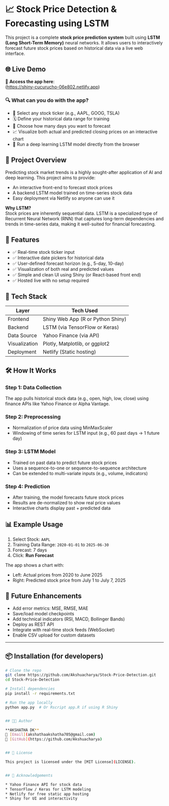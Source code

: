 # 📈 Stock Price Detection & Forecasting using LSTM

This project is a complete **stock price prediction system** built using **LSTM (Long Short-Term Memory)** neural networks. It allows users to interactively forecast future stock prices based on historical data via a live web interface.

## 🌐 Live Demo

🔗 **Access the app here**:  
(https://shiny-cucurucho-06e802.netlify.app)

### 🔍 What can you do with the app?

- 🔧 Select any stock ticker (e.g., AAPL, GOOG, TSLA)
- 🗓 Define your historical data range for training
- 📅 Choose how many days you want to forecast
- 📈 Visualize both actual and predicted closing prices on an interactive chart
- 🧠 Run a deep learning LSTM model directly from the browser

## 📌 Project Overview

Predicting stock market trends is a highly sought-after application of AI and deep learning. This project aims to provide:

- An interactive front-end to forecast stock prices
- A backend LSTM model trained on time-series stock data
- Easy deployment via Netlify so anyone can use it

**Why LSTM?**  
Stock prices are inherently sequential data. LSTM is a specialized type of Recurrent Neural Network (RNN) that captures long-term dependencies and trends in time-series data, making it well-suited for financial forecasting.

## 🧠 Features

- ✅ Real-time stock ticker input
- ✅ Interactive date pickers for historical data
- ✅ User-defined forecast horizon (e.g., 5-day, 10-day)
- ✅ Visualization of both real and predicted values
- ✅ Simple and clean UI using Shiny (or React-based front end)
- ✅ Hosted live with no setup required


## 🧰 Tech Stack

| Layer        | Tech Used                        |
|--------------|----------------------------------|
| Frontend     | Shiny Web App (R or Python Shiny) |
| Backend      | LSTM (via TensorFlow or Keras)   |
| Data Source  | Yahoo Finance (via API)          |
| Visualization| Plotly, Matplotlib, or ggplot2   |
| Deployment   | Netlify (Static hosting)         |


## 🛠 How It Works

### Step 1: Data Collection
The app pulls historical stock data (e.g., open, high, low, close) using finance APIs like Yahoo Finance or Alpha Vantage.

### Step 2: Preprocessing
- Normalization of price data using MinMaxScaler
- Windowing of time series for LSTM input (e.g., 60 past days → 1 future day)

### Step 3: LSTM Model
- Trained on past data to predict future stock prices
- Uses a sequence-to-one or sequence-to-sequence architecture
- Can be extended to multi-variate inputs (e.g., volume, indicators)

### Step 4: Prediction
- After training, the model forecasts future stock prices
- Results are de-normalized to show real price values
- Interactive charts display past + predicted data

## 📊 Example Usage

1. Select Stock: `AAPL`
2. Training Data Range: `2020-01-01` to `2025-06-30`
3. Forecast: 7 days
4. Click: **Run Forecast**

The app shows a chart with:
- Left: Actual prices from 2020 to June 2025
- Right: Predicted stock price from July 1 to July 7, 2025

## 🔮 Future Enhancements

- Add error metrics: MSE, RMSE, MAE
- Save/load model checkpoints
- Add technical indicators (RSI, MACD, Bollinger Bands)
- Deploy as REST API
- Integrate with real-time stock feeds (WebSocket)
- Enable CSV upload for custom datasets

---

## 📦 Installation (for developers)

```bash
# Clone the repo
git clone https://github.com/Akshuacharya/Stock-Price-Detection.git
cd Stock-Price-Detection

# Install dependencies
pip install -r requirements.txt

# Run the app locally
python app.py  # Or Rscript app.R if using R Shiny


## 🧑‍💻 Author

**AKSHATHA DK**
📧 [Email](akshathaakshatha705@gmail.com)
🔗 [GitHub](https://github.com/Akshuacharya)


## 📄 License

This project is licensed under the [MIT License](LICENSE).


## 🙌 Acknowledgements

* Yahoo Finance API for stock data
* TensorFlow / Keras for LSTM modeling
* Netlify for free static app hosting
* Shiny for UI and interactivity




